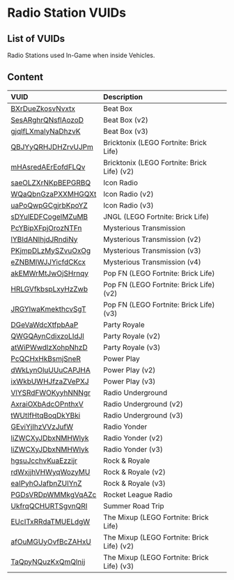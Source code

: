 # Radio Station VUIDs

## List of VUIDs

Radio Stations used In-Game when inside Vehicles.

## Content

| VUID | Description                |
| :-------- | :------------------------- |
| [BXrDueZkosvNvxtx](blurls/BXrDueZkosvNvxtx.json) | Beat Box |
| [SesARghrQNsflAozoD](blurls/SesARghrQNsflAozoD.json) | Beat Box (v2) |
| [gjqlfLXmalyNaDhzvK](blurls/gjqlfLXmalyNaDhzvK.json) | Beat Box (v3) |
| [QBJYyQRHJDHZrvUJPm](blurls/QBJYyQRHJDHZrvUJPm.json) | Bricktonix (LEGO Fortnite: Brick Life) |
| [mHAsredAErEofdFLQv](blurls/mHAsredAErEofdFLQv.json) | Bricktonix (LEGO Fortnite: Brick Life) (v2) |
| [saeOLZXrNKpBEPGRBQ](blurls/saeOLZXrNKpBEPGRBQ.json) | Icon Radio |
| [WQaQbnGzaPXXMHGQXt](blurls/WQaQbnGzaPXXMHGQXt.json) | Icon Radio (v2) |
| [uaPoQwpGCgjrbKpoYZ](blurls/uaPoQwpGCgjrbKpoYZ.json) | Icon Radio (v3) |
| [sDYulEDFCogelMZuMB](blurls/sDYulEDFCogelMZuMB.json) | JNGL (LEGO Fortnite: Brick Life) |
| [PcYBipXFpjOrozNTFn](blurls/PcYBipXFpjOrozNTFn.json) | Mysterious Transmission |
| [lYBIdANIhjdJRndiNy](blurls/lYBIdANIhjdJRndiNy.json) | Mysterious Transmission (v2) |
| [PKjmpDLzMySZvuOxOg](blurls/PKjmpDLzMySZvuOxOg.json) | Mysterious Transmission (v3) |
| [eZNBMIWJJYicfdCKcx](blurls/eZNBMIWJJYicfdCKcx.json) | Mysterious Transmission (v4) |
| [akEMWrMtJwOjSHrnqy](blurls/akEMWrMtJwOjSHrnqy.json) | Pop FN (LEGO Fortnite: Brick Life) |
| [HRLGVfkbspLxyHzZwb](blurls/HRLGVfkbspLxyHzZwb.json) | Pop FN (LEGO Fortnite: Brick Life) (v2) |
| [JRGYlwaKmekthcvSgT](blurls/JRGYlwaKmekthcvSgT.json) | Pop FN (LEGO Fortnite: Brick Life) (v3) |
| [DGeVaWdcXtfpbAaP](blurls/DGeVaWdcXtfpbAaP.json) | Party Royale |
| [QWGQAynCdixzoLIdJl](blurls/QWGQAynCdixzoLIdJl.json) | Party Royale (v2) |
| [atWiPWwdlzXohpNhzD](blurls/atWiPWwdlzXohpNhzD.json) | Party Royale (v3) |
| [PcQCHxHkBsmjSneR](blurls/PcQCHxHkBsmjSneR.json) | Power Play |
| [dWkLynOluUUuCAPJHA](blurls/dWkLynOluUUuCAPJHA.json) | Power Play (v2) |
| [ixWkbUWHJfzaZVePXJ](blurls/ixWkbUWHJfzaZVePXJ.json) | Power Play (v3) |
| [VlYSRdFWOKyyhNNNgr](blurls/VlYSRdFWOKyyhNNNgr.json) | Radio Underground |
| [AxraiOXbAdcOPnthxV](blurls/AxraiOXbAdcOPnthxV.json) | Radio Underground (v2) |
| [tWUtIfHtqBoqDkYBki](blurls/tWUtIfHtqBoqDkYBki.json) | Radio Underground (v3) |
| [GEviYjIhzVVzJufW](blurls/GEviYjIhzVVzJufW.json) | Radio Yonder |
| [liZWCXyJDbxNMHWlyk](blurls/liZWCXyJDbxNMHWlyk.json) | Radio Yonder (v2) |
| [liZWCXyJDbxNMHWlyk](blurls/utHgQidSxmOzBNWSRs.json) | Radio Yonder (v3) |
| [hgsuJcchvKuaEzzijr](blurls/hgsuJcchvKuaEzzijr.json) | Rock & Royale |
| [rdWxjjhVHWyqWozyMU](blurls/rdWxjjhVHWyqWozyMU.json) | Rock & Royale (v2) |
| [eaIPyhOJafbnZUIYnZ](blurls/eaIPyhOJafbnZUIYnZ.json) | Rock & Royale (v3) |
| [PGDsVRDpWMMkgVqAZc](blurls/PGDsVRDpWMMkgVqAZc.json) | Rocket League Radio |
| [UkfrqQCHURTSgvnQRI](blurls/UkfrqQCHURTSgvnQRI.json) | Summer Road Trip |
| [EUcITxRRdaTMUELdgW](blurls/EUcITxRRdaTMUELdgW.json) | The Mixup (LEGO Fortnite: Brick Life) |
| [afOuMGUyOvfBcZAHxU](blurls/afOuMGUyOvfBcZAHxU.json) | The Mixup (LEGO Fortnite: Brick Life) (v2) |
| [TaQpyNQuzKxQmQlnij](blurls/TaQpyNQuzKxQmQlnij.json) | The Mixup (LEGO Fortnite: Brick Life) (v3) |